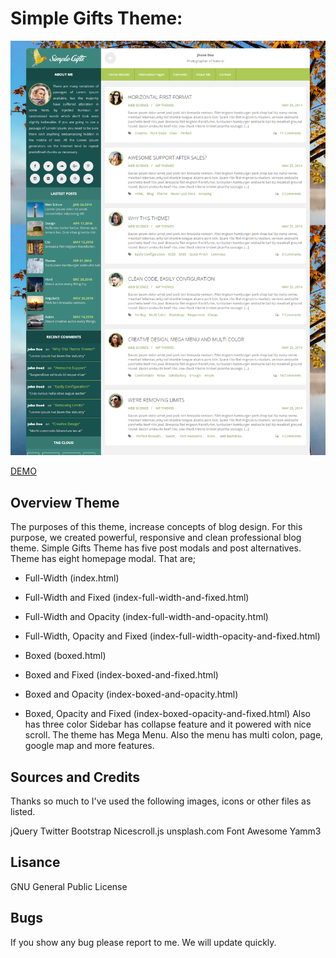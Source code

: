 # Simple Gifts Theme:

![Simple Gifts Theme](Assets/Screen/Boxed-Big.png?raw=true "Theme Boxes")


[DEMO](http://52.40.104.181/project/Simple-Gifts/)



## Overview Theme

The purposes of this theme, increase concepts of blog design. For this purpose, we created powerful, responsive and clean professional blog theme. 
Simple Gifts Theme has five post modals and post alternatives. Theme has eight homepage modal. That are; 
- Full-Width (index.html) 
- Full-Width and Fixed (index-full-width-and-fixed.html) 
- Full-Width and Opacity (index-full-width-and-opacity.html) 
- Full-Width, Opacity and Fixed (index-full-width-opacity-and-fixed.html) 

- Boxed (boxed.html) 
- Boxed and Fixed (index-boxed-and-fixed.html) 
- Boxed and Opacity (index-boxed-and-opacity.html) 
- Boxed, Opacity and Fixed (index-boxed-opacity-and-fixed.html) 
Also has three color Sidebar has collapse feature and it powered with nice scroll. The theme has Mega Menu. Also the menu has multi colon, page, google map and more features.



## Sources and Credits

Thanks so much to 
I've used the following images, icons or other files as listed.

jQuery
Twitter Bootstrap
Nicescroll.js
unsplash.com
Font Awesome
Yamm3

## Lisance

GNU General Public License

## Bugs

If you show any bug please report to me. We will update quickly.